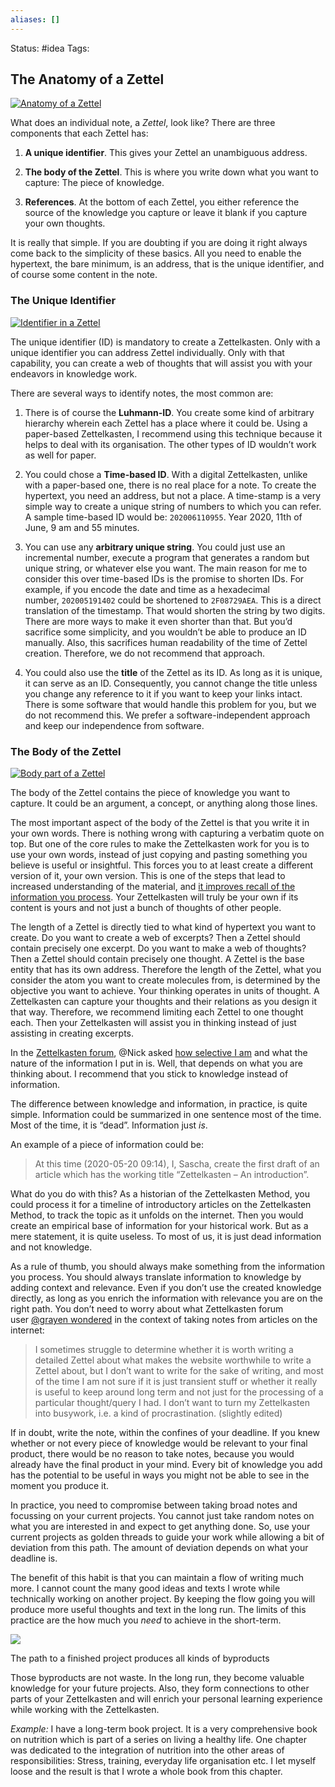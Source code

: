 ```yaml
---
aliases: []
---
```

Status: #idea
Tags: 



## The Anatomy of a Zettel

[![Anatomy of a Zettel](https://zettelkasten.de/introduction/anatomy.png)](https://zettelkasten.de/introduction/anatomy.png)

What does an individual note, a _Zettel_, look like? There are three components that each Zettel has:

1.  **A unique identifier**. This gives your Zettel an unambiguous address.
    
2.  **The body of the Zettel**. This is where you write down what you want to capture: The piece of knowledge.
    
3.  **References**. At the bottom of each Zettel, you either reference the source of the knowledge you capture or leave it blank if you capture your own thoughts.
    

It is really that simple. If you are doubting if you are doing it right always come back to the simplicity of these basics. All you need to enable the hypertext, the bare minimum, is an address, that is the unique identifier, and of course some content in the note.

### The Unique Identifier

[![Identifier in a Zettel](https://zettelkasten.de/introduction/anatomy-1-id.png)](https://zettelkasten.de/introduction/anatomy-1-id.png)

The unique identifier (ID) is mandatory to create a Zettelkasten. Only with a unique identifier you can address Zettel individually. Only with that capability, you can create a web of thoughts that will assist you with your endeavors in knowledge work.

There are several ways to identify notes, the most common are:

1.  There is of course the **Luhmann-ID**. You create some kind of arbitrary hierarchy wherein each Zettel has a place where it could be. Using a paper-based Zettelkasten, I recommend using this technique because it helps to deal with its organisation. The other types of ID wouldn’t work as well for paper.
    
2.  You could chose a **Time-based ID**. With a digital Zettelkasten, unlike with a paper-based one, there is no real place for a note. To create the hypertext, you need an address, but not a place. A time-stamp is a very simple way to create a unique string of numbers to which you can refer. A sample time-based ID would be: `202006110955`. Year 2020, 11th of June, 9 am and 55 minutes.
    
3.  You can use any **arbitrary unique string**. You could just use an incremental number, execute a program that generates a random but unique string, or whatever else you want. The main reason for me to consider this over time-based IDs is the promise to shorten IDs. For example, if you encode the date and time as a hexadecimal number, `202005191402` could be shortened to `2F08729AEA`. This is a direct translation of the timestamp. That would shorten the string by two digits. There are more ways to make it even shorter than that. But you’d sacrifice some simplicity, and you wouldn’t be able to produce an ID manually. Also, this sacrifices human readability of the time of Zettel creation. Therefore, we do not recommend that approach.
    
4.  You could also use the **title** of the Zettel as its ID. As long as it is unique, it can serve as an ID. Consequently, you cannot change the title unless you change any reference to it if you want to keep your links intact. There is some software that would handle this problem for you, but we do not recommend this. We prefer a software-independent approach and keep our independence from software.
    

### The Body of the Zettel

[![Body part of a Zettel](https://zettelkasten.de/introduction/anatomy-2-body.png)](https://zettelkasten.de/introduction/anatomy-2-body.png)

The body of the Zettel contains the piece of knowledge you want to capture. It could be an argument, a concept, or anything along those lines.

The most important aspect of the body of the Zettel is that you write it in your own words. There is nothing wrong with capturing a verbatim quote on top. But one of the core rules to make the Zettelkasten work for you is to use your own words, instead of just copying and pasting something you believe is useful or insightful. This forces you to at least create a different version of it, your own version. This is one of the steps that lead to increased understanding of the material, and [it improves recall of the information you process](https://en.wikipedia.org/wiki/Levels_of_Processing_model). Your Zettelkasten will truly be your own if its content is yours and not just a bunch of thoughts of other people.

The length of a Zettel is directly tied to what kind of hypertext you want to create. Do you want to create a web of excerpts? Then a Zettel should contain precisely one excerpt. Do you want to make a web of thoughts? Then a Zettel should contain precisely one thought. A Zettel is the base entity that has its own address. Therefore the length of the Zettel, what you consider the atom you want to create molecules from, is determined by the objective you want to achieve. Your thinking operates in units of thought. A Zettelkasten can capture your thoughts and their relations as you design it that way. Therefore, we recommend limiting each Zettel to one thought each. Then your Zettelkasten will assist you in thinking instead of just assisting in creating excerpts.

In the [Zettelkasten forum](https://forum.zettelkasten.de/), @Nick asked [how selective I am](https://forum.zettelkasten.de/discussion/comment/5918/#Comment_5918) and what the nature of the information I put in is. Well, that depends on what you are thinking about. I recommend that you stick to knowledge instead of information.

The difference between knowledge and information, in practice, is quite simple. Information could be summarized in one sentence most of the time. Most of the time, it is “dead”. Information just _is_.

An example of a piece of information could be:

> At this time (2020-05-20 09:14), I, Sascha, create the first draft of an article which has the working title “Zettelkasten – An introduction”.

What do you do with this? As a historian of the Zettelkasten Method, you could process it for a timeline of introductory articles on the Zettelkasten Method, to track the topic as it unfolds on the internet. Then you would create an empirical base of information for your historical work. But as a mere statement, it is quite useless. To most of us, it is just dead information and not knowledge.

As a rule of thumb, you should always make something from the information you process. You should always translate information to knowledge by adding context and relevance. Even if you don’t use the created knowledge directly, as long as you enrich the information with relevance you are on the right path. You don’t need to worry about what Zettelkasten forum user [@grayen wondered](https://forum.zettelkasten.de/discussion/comment/5925/#Comment_5925) in the context of taking notes from articles on the internet:

> I sometimes struggle to determine whether it is worth writing a detailed Zettel about what makes the website worthwhile to write a Zettel about, but I don’t want to write for the sake of writing, and most of the time I am not sure if it is just transient stuff or whether it really is useful to keep around long term and not just for the processing of a particular thought/query I had. I don’t want to turn my Zettelkasten into busywork, i.e. a kind of procrastination. (slightly edited)

If in doubt, write the note, within the confines of your deadline. If you knew whether or not every piece of knowledge would be relevant to your final product, there would be no reason to take notes, because you would already have the final product in your mind. Every bit of knowledge you add has the potential to be useful in ways you might not be able to see in the moment you produce it.

In practice, you need to compromise between taking broad notes and focussing on your current projects. You cannot just take random notes on what you are interested in and expect to get anything done. So, use your current projects as golden threads to guide your work while allowing a bit of deviation from this path. The amount of deviation depends on what your deadline is.

The benefit of this habit is that you can maintain a flow of writing much more. I cannot count the many good ideas and texts I wrote while technically working on another project. By keeping the flow going you will produce more useful thoughts and text in the long run. The limits of this practice are the how much you _need_ to achieve in the short-term.

[![](https://zettelkasten.de/introduction/path-to-project.png)](https://zettelkasten.de/introduction/path-to-project.png)

The path to a finished project produces all kinds of byproducts

Those byproducts are not waste. In the long run, they become valuable knowledge for your future projects. Also, they form connections to other parts of your Zettelkasten and will enrich your personal learning experience while working with the Zettelkasten.

_Example:_ I have a long-term book project. It is a very comprehensive book on nutrition which is part of a series on living a healthy life. One chapter was dedicated to the integration of nutrition into the other areas of responsibilities: Stress, training, everyday life organisation etc. I let myself loose and the result is that I wrote a whole book from this chapter.

[^1]: [[Introduction to the Zettelkasten Method]] 